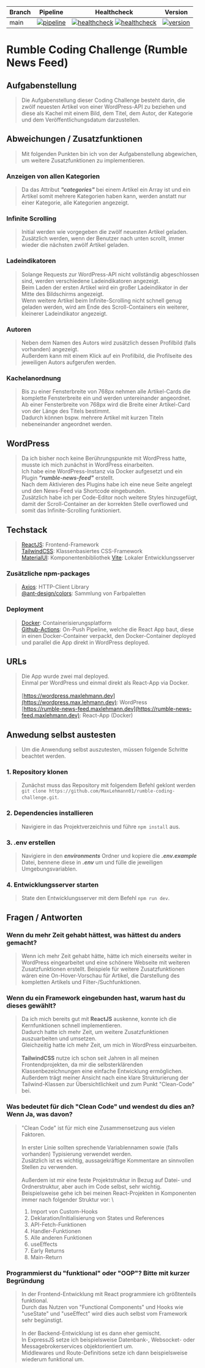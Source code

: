 | Branch | Pipeline | Healthcheck | Version |
| - | - | - | - |
| main | [![pipeline](https://github.com/MaxLehmann01/rumble-coding-challenge/actions/workflows/build-and-deploy.yml/badge.svg)](https://github.com/MaxLehmann01/rumble-coding-challenge/commit/main) | [![healthcheck](https://gcb.maxlehmann.dev/badges/healthcheck?url=https://wordpress.maxlehmann.dev&custom_key=wordpress.maxlehmann.dev)](https://wordpress.maxlehmann.dev) [![healthcheck](https://gcb.maxlehmann.dev/badges/healthcheck?url=https://rumble-news-feed.maxlehmann.dev&custom_key=rumble-news-feed.maxlehmann.dev)](https://rumble-news-feed.maxlehmann.dev) | [![version](https://gcb.maxlehmann.dev/badges/version?project=rumble-coding-challenge)](https://github.com/MaxLehmann01/rumble-coding-challenge/tree/main) |

# Rumble Coding Challenge (Rumble News Feed)

## Aufgabenstellung

> Die Aufgabenstellung dieser Coding Challenge besteht darin, die zwölf neuesten Artikel von einer WordPress-API zu beziehen und diese als Kachel mit einem Bild, dem Titel, dem Autor, der Kategorie und dem Veröffentlichungsdatum darzustellen.

## Abweichungen / Zusatzfunktionen

> Mit folgenden Punkten bin ich von der Aufgabenstellung abgewichen, um weitere Zusatzfunktionen zu implementieren.

### Anzeigen von allen Kategorien

> Da das Attribut ***"categories"*** bei einem Artikel ein Array ist und ein Artikel somit mehrere Kategorien haben kann, werden anstatt nur einer Kategorie, alle Kategorien angezeigt.

### Infinite Scrolling

> Initial werden wie vorgegeben die zwölf neuesten Artikel geladen. \
Zusätzlich werden, wenn der Benutzer nach unten scrollt, immer wieder die nächsten zwölf Artikel geladen.

### Ladeindikatoren

> Solange Requests zur WordPress-API nicht vollständig abgeschlossen sind, werden verschiedene Ladeindikatoren angezeigt. \
> Beim Laden der ersten Artikel wird ein großer Ladeindikator in der Mitte des Bildschirms angezeigt. \
> Wenn weitere Artikel beim Infinite-Scrolling nicht schnell genug geladen werden, wird am Ende des Scroll-Containers ein weiterer, kleinerer Ladeindikator angezeigt.

### Autoren

> Neben dem Namen des Autors wird zusätzlich dessen Profilbild (falls vorhanden) angezeigt. \
> Außerdem kann mit einem Klick auf ein Profilbild, die Profilseite des jeweiligen Autors aufgerufen werden.

### Kachelanordnung

> Bis zu einer Fensterbreite von 768px nehmen alle Artikel-Cards die komplette Fensterbreite ein und werden untereinander angeordnet. \
> Ab einer Fensterbreite von 768px wird die Breite einer Artikel-Card von der Länge des Titels bestimmt.\
> Dadurch können bspw. mehrere Artikel mit kurzen Titeln nebeneinander angeordnet werden.

## WordPress

> Da ich bisher noch keine Berührungspunkte mit WordPress hatte, musste ich mich zunächst in WordPress einarbeiten. \
> Ich habe eine WordPress-Instanz via Docker aufgesetzt und ein Plugin ***"rumble-news-feed"*** erstellt. \
> Nach dem Aktivieren des Plugins habe ich eine neue Seite angelegt und den News-Feed via Shortcode eingebunden. \
> Zusätzlich habe ich per Code-Editor noch weitere Styles hinzugefügt, damit der Scroll-Container an der korrekten Stelle overflowed und somit das Infinite-Scrolling funktioniert.

## Techstack

> [ReactJS](https://react.dev/): Frontend-Framework \
> [TailwindCSS](https://tailwindcss.com/): Klassenbasiertes CSS-Framework \
> [MaterialUI](https://mui.com/): Komponentenbibliothek
> [Vite](https://vitejs.dev/): Lokaler Entwicklungsserver

### Zusätzliche npm-packages

> [Axios](https://www.npmjs.com/package/axios): HTTP-Client Library \
> [@ant-design/colors](https://www.npmjs.com/package/@ant-design/colors): Sammlung von Farbpaletten

### Deployment

> [Docker](https://www.docker.com/): Containerisierungsplatform \
> [Github-Actions](https://github.com/features/actions): On-Push Pipeline, welche die React App baut, diese in einen Docker-Container verpackt, den Docker-Container deployed und parallel die App direkt in WordPress deployed.

## URLs

> Die App wurde zwei mal deployed. \
Einmal per WordPress und einmal direkt als React-App via Docker. \
\
> [https://wordpress.maxlehmann.dev](https://wordpress.max.lehmann.dev): WordPress \
> [https://rumble-news-feed.maxlehmann.dev](https://rumble-news-feed.maxlehmann.dev): React-App (Docker)

## Anwedung selbst austesten

> Um die Anwendung selbst auszutesten, müssen folgende Schritte beachtet werden.

### 1. Repository klonen

> Zunächst muss das Repository mit folgendem Befehl geklont werden `git clone https://github.com/MaxLehmann01/rumble-coding-challenge.git`.

### 2. Dependencies installieren

> Navigiere in das Projektverzeichnis und führe `npm install` aus.

### 3. .env erstellen

> Navigiere in den ***environments*** Ordner und kopiere die ***.env.example*** Datei, bennene diese in ***.env*** um und fülle die jeweiligen Umgebungsvariablen.

### 4. Entwicklungsserver starten

> State den Entwicklungsserver mit dem Befehl `npm run dev`.

## Fragen / Antworten

### Wenn du mehr Zeit gehabt hättest, was hättest du anders gemacht?

> Wenn ich mehr Zeit gehabt hätte, hätte ich mich einerseits weiter in WordPress eingearbeitet und eine schönere Webseite mit weiteren Zusatzfunktionen erstellt.
> Beispiele für weitere Zusatzfunktionen wären eine On-Hover-Vorschau für Artikel, die Darstellung des kompletten Artikels und Filter-/Suchfunktionen.

### Wenn du ein Framework eingebunden hast, warum hast du dieses gewählt?

> Da ich mich bereits gut mit **ReactJS** auskenne, konnte ich die Kernfunktionen schnell implementieren. \
> Dadurch hatte ich mehr Zeit, um weitere Zusatzfunktionen auszuarbeiten und umsetzen. \
> Gleichzeitig hatte ich mehr Zeit, um mich in WordPress einzuarbeiten. \
> \
> **TailwindCSS** nutze ich schon seit Jahren in all meinen Frontendprojekten, da mir die selbsterklärenden Klassenbezeichnungen eine einfache Entwicklung ermöglichen. \
> Außerdem trägt meiner Ansicht nach eine klare Strukturierung der Tailwind-Klassen zur Übersichtlichkeit und zum Punkt "Clean-Code" bei.

### Was bedeutet für dich "Clean Code" und wendest du dies an? Wenn Ja, was davon?

> "Clean Code" ist für mich eine Zusammensetzung aus vielen Faktoren. \
> \
> In erster Linie sollten sprechende Variablennamen sowie (falls vorhanden) Typisierung verwendet werden. \
> Zusätzlich ist es wichtig, aussagekräftige Kommentare an sinnvollen Stellen zu verwenden. \
> \
> Außerdem ist mir eine feste Projektstruktur in Bezug auf Datei- und Ordnerstruktur, aber auch im Code selbst, sehr wichtig. \
> Beispielsweise gehe ich bei meinen React-Projekten in Komponenten immer nach folgender Struktur vor: \
>
> 1. Import von Custom-Hooks
> 2. Deklaration/Initialisierung von States und References
> 3. API-Fetch-Funktionen
> 4. Handler-Funktionen
> 5. Alle anderen Funktionen
> 6. useEffects
> 7. Early Returns
> 8. Main-Return

### Programmierst du "funktional" oder "OOP"? Bitte mit kurzer Begründung

> In der Frontend-Entwicklung mit React programmiere ich größtenteils funktional. \
> Durch das Nutzen von "Functional Components" und Hooks wie "useState" und "useEffect" wird dies auch selbst vom Framework sehr begünstigt. \
> \
> In der Backend-Entwicklung ist es dann eher gemischt. \
> In ExpressJS setze ich beispielsweise Datenbank-, Websocket- oder Messagebrokerservices objektorientiert um. \
> Middlewares und Route-Definitions setze ich dann beispielsweise wiederum funktional um.
